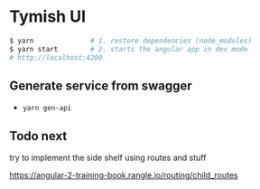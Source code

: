 # Tymish UI
```bash
$ yarn              # 1. restore dependencies (node_modules)
$ yarn start        # 2. starts the angular app in dev mode
# http://localhost:4200
```


## Generate service from swagger
* `yarn gen-api`

## Todo next
try to implement the side shelf using routes and stuff

https://angular-2-training-book.rangle.io/routing/child_routes
